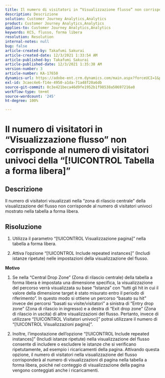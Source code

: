 ```yaml
---
title: Il numero di visitatori in “Visualizzazione flusso” non corrisponde al numero di visitatori univoci della “[!UICONTROL Tabella a forma libera]”
description: Descrizione
solution: Customer Journey Analytics,Analytics
product: Customer Journey Analytics,Analytics
applies-to: Customer Journey Analytics,Analytics
keywords: KCS, flusso, forma libera
resolution: Resolution
internal-notes: null
bug: false
article-created-by: Takafumi Sakurai
article-created-date: 12/3/2021 1:33:54 AM
article-published-by: Takafumi Sakurai
article-published-date: 12/3/2021 1:35:38 AM
version-number: 3
article-number: KA-17650
dynamics-url: https://adobe-ent.crm.dynamics.com/main.aspx?forceUCI=1&pagetype=entityrecord&etn=knowledgearticle&id=2199330f-d953-ec11-8c62-00224804e3cb
exl-id: 3caec4e6-f14e-4950-a1da-71a48f20a6db
source-git-commit: 0c3e421beca46d9fe1952b1f98538a50697216a0
workflow-type: tm+mt
source-wordcount: '245'
ht-degree: 100%

---
```


# Il numero di visitatori in “Visualizzazione flusso” non corrisponde al numero di visitatori univoci della “[!UICONTROL Tabella a forma libera]”

## Descrizione

Il numero di visitatori visualizzati nella “zona di rilascio centrale” della visualizzazione del flusso non corrisponde al numero di visitatori univoci mostrato nella tabella a forma libera. 

## Risoluzione


1. Utilizza il parametro “[!UICONTROL Visualizzazione pagina]” nella tabella a forma libera. 

2. Attiva l’opzione “[!UICONTROL Include repeated instances]” (Includi istanze ripetute) nelle impostazioni della visualizzazione del flusso.

<b>Motivo</b>

1. Se nella “Central Drop Zone” (Zona di rilascio centrale) della tabella a forma libera è impostata una dimensione specifica, la visualizzazione del percorso verrà visualizzata su base “Istanza” con “tutti gli hit in cui il valore della dimensione target è stato misurato entro il periodo di riferimento”. In questo modo si ottiene un percorso “basato su hit” invece dei percorsi “basati su visite/visitatori” a sinistra di “Entry drop zone” (Zona di rilascio in ingresso) e a destra di “Exit drop zone” (Zona di rilascio in uscita) di altre visualizzazioni del flusso. Pertanto, invece di utilizzare “[!UICONTROL Visitatori univoci]” potrai utilizzare il numero di “[!UICONTROL Visualizzazioni pagina]”.

2. Inoltre, l’impostazione dell’opzione “[!UICONTROL Include repeated instances]” (Includi istanze ripetute) nella visualizzazione del flusso consente di includere o escludere le istanze che si verificano ripetutamente, ad esempio i ricaricamenti della pagina. Attivando questa opzione, il numero di visitatori nella visualizzazione del flusso corrisponderà al numero di visualizzazioni di pagina nella tabella a forma libera, poiché nel conteggio di visualizzazione della pagina vengono conteggiati anche i ricaricamenti.
